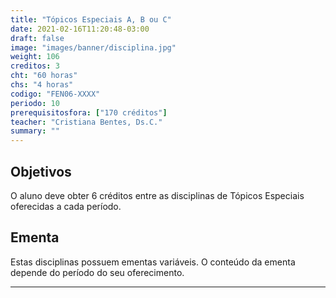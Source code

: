 ```yaml
---
title: "Tópicos Especiais A, B ou C"
date: 2021-02-16T11:20:48-03:00
draft: false
image: "images/banner/disciplina.jpg"
weight: 106
creditos: 3
cht: "60 horas"
chs: "4 horas"
codigo: "FEN06-XXXX"
periodo: 10
prerequisitosfora: ["170 créditos"]
teacher: "Cristiana Bentes, Ds.C."
summary: ""
---
```

## Objetivos
O aluno deve obter 6 créditos entre as disciplinas de Tópicos Especiais oferecidas a cada período.

## Ementa
Estas disciplinas possuem ementas variáveis. O conteúdo da ementa depende do período do seu oferecimento.


---
